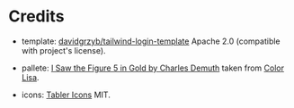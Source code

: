 # Credits

- template:
  [davidgrzyb/tailwind-login-template](https://github.com/davidgrzyb/tailwind-login-template)
  Apache 2.0 (compatible with project's license).

- pallete: [I Saw the Figure 5 in Gold by Charles Demuth](https://bl.ocks.org/azzamsa/raw/00d64bb493f6b2c8763160defe58ade6/) taken from [Color Lisa](http://www.colorlisa.com/).
- icons: [Tabler Icons](https://github.com/tabler/tabler-icons) MIT.
